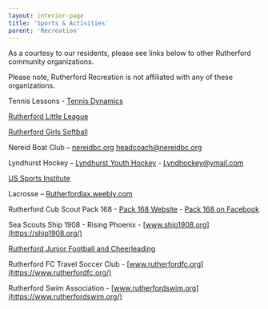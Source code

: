 ```yaml
---
layout: interior-page
title: 'Sports & Activities'
parent: 'Recreation'
---
```


As a courtesy to our residents, please see links below to other Rutherford community organizations. 

Please note, Rutherford Recreation is not affiliated with any of these organizations. 


Tennis Lessons - [Tennis Dynamics](https://storage.googleapis.com/static.rutherford-nj.com/recreation/spring-2021/RUTHERFORD%20Spring%202021%20Sundays%233.pdf)

[Rutherford Little League](https://tshq.bluesombrero.com/rutherfordllnj)

[Rutherford Girls Softball](https://www.rutherfordgirlssoftball.com/)

Nereid Boat Club – [nereidbc.org](http://nereidbc.org/) headcoach@nereidbc.org 

Lyndhurst Hockey – [Lyndhurst Youth Hockey](https://www.facebook.com/LyndhurstYouthHockeyLeague/) -  Lyndhockey@ymail.com

[US Sports Institute](https://usasportgroup.com/orgs/?oid=219)

Lacrosse – [Rutherfordlax.weebly.com](http://rutherfordlax.weebly.com/)

Rutherford Cub Scout Pack 168 - [Pack 168 Website](https://pack168rutherford.wordpress.com/) - [Pack 168 on Facebook](https://www.facebook.com/Cub-Scout-Pack-168-Rutherford-NJ-774991122514085/)

Sea Scouts Ship 1908 - Rising Phoenix - [www.ship1908.org](https://ship1908.org/)

[Rutherford Junior Football and Cheerleading](https://www.leaguelineup.com/welcome.asp?url=rjfbulldogs)

Rutherford FC Travel Soccer Club - [www.rutherfordfc.org](https://www.rutherfordfc.org/)

Rutherford Swim Association - [www.rutherfordswim.org](https://www.rutherfordswim.org/)
